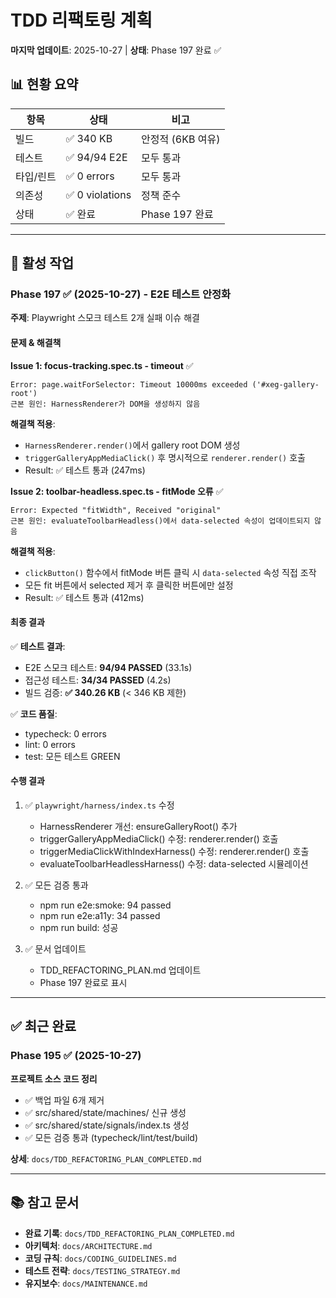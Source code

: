 # TDD 리팩토링 계획

**마지막 업데이트**: 2025-10-27 | **상태**: Phase 197 완료 ✅

## 📊 현황 요약

| 항목      | 상태            | 비고              |
| --------- | --------------- | ----------------- |
| 빌드      | ✅ 340 KB       | 안정적 (6KB 여유) |
| 테스트    | ✅ 94/94 E2E    | 모두 통과         |
| 타입/린트 | ✅ 0 errors     | 모두 통과         |
| 의존성    | ✅ 0 violations | 정책 준수         |
| 상태      | ✅ 완료         | Phase 197 완료    |

---

## 🎯 활성 작업

### Phase 197 ✅ (2025-10-27) - E2E 테스트 안정화

**주제**: Playwright 스모크 테스트 2개 실패 이슈 해결

#### 문제 & 해결책

**Issue 1: focus-tracking.spec.ts - timeout** ✅

```
Error: page.waitForSelector: Timeout 10000ms exceeded ('#xeg-gallery-root')
근본 원인: HarnessRenderer가 DOM을 생성하지 않음
```

**해결책 적용**:

- `HarnessRenderer.render()`에서 gallery root DOM 생성
- `triggerGalleryAppMediaClick()` 후 명시적으로 `renderer.render()` 호출
- Result: ✅ 테스트 통과 (247ms)

**Issue 2: toolbar-headless.spec.ts - fitMode 오류** ✅

```
Error: Expected "fitWidth", Received "original"
근본 원인: evaluateToolbarHeadless()에서 data-selected 속성이 업데이트되지 않음
```

**해결책 적용**:

- `clickButton()` 함수에서 fitMode 버튼 클릭 시 `data-selected` 속성 직접 조작
- 모든 fit 버튼에서 selected 제거 후 클릭한 버튼에만 설정
- Result: ✅ 테스트 통과 (412ms)

#### 최종 결과

✅ **테스트 결과**:

- E2E 스모크 테스트: **94/94 PASSED** (33.1s)
- 접근성 테스트: **34/34 PASSED** (4.2s)
- 빌드 검증: **✅ 340.26 KB** (< 346 KB 제한)

✅ **코드 품질**:

- typecheck: 0 errors
- lint: 0 errors
- test: 모든 테스트 GREEN

#### 수행 결과

1. ✅ `playwright/harness/index.ts` 수정
   - HarnessRenderer 개선: ensureGalleryRoot() 추가
   - triggerGalleryAppMediaClick() 수정: renderer.render() 호출
   - triggerMediaClickWithIndexHarness() 수정: renderer.render() 호출
   - evaluateToolbarHeadlessHarness() 수정: data-selected 시뮬레이션

2. ✅ 모든 검증 통과
   - npm run e2e:smoke: 94 passed
   - npm run e2e:a11y: 34 passed
   - npm run build: 성공

3. ✅ 문서 업데이트
   - TDD_REFACTORING_PLAN.md 업데이트
   - Phase 197 완료로 표시

---

## ✅ 최근 완료

### Phase 195 ✅ (2025-10-27)

**프로젝트 소스 코드 정리**

- ✅ 백업 파일 6개 제거
- ✅ src/shared/state/machines/ 신규 생성
- ✅ src/shared/state/signals/index.ts 생성
- ✅ 모든 검증 통과 (typecheck/lint/test/build)

**상세**: `docs/TDD_REFACTORING_PLAN_COMPLETED.md`

---

## 📚 참고 문서

- **완료 기록**: `docs/TDD_REFACTORING_PLAN_COMPLETED.md`
- **아키텍처**: `docs/ARCHITECTURE.md`
- **코딩 규칙**: `docs/CODING_GUIDELINES.md`
- **테스트 전략**: `docs/TESTING_STRATEGY.md`
- **유지보수**: `docs/MAINTENANCE.md`
